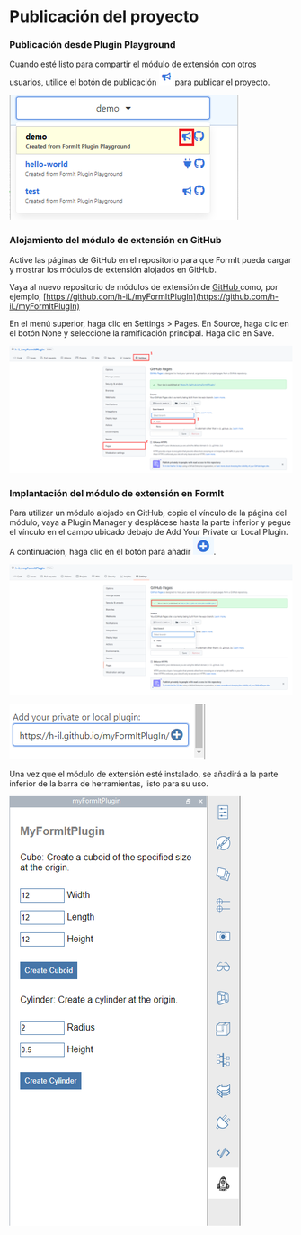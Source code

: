 # Publicación del proyecto

### Publicación desde Plugin Playground

Cuando esté listo para compartir el módulo de extensión con otros usuarios, utilice el botón de publicación ![](<../../../.gitbook/assets/image (66).png>) para publicar el proyecto.

![](<../../../.gitbook/assets/publish a plugin.png>)

###

### Alojamiento del módulo de extensión en GitHub

Active las páginas de GitHub en el repositorio para que FormIt pueda cargar y mostrar los módulos de extensión alojados en GitHub.

Vaya al nuevo repositorio de módulos de extensión de [GitHub ](https://github.com)como, por ejemplo, [https://github.com/h-iL/myFormItPlugIn](https://github.com/h-iL/myFormItPlugIn)

En el menú superior, haga clic en Settings > Pages. En Source, haga clic en el botón None y seleccione la ramificación principal. Haga clic en Save.

![](<../../../.gitbook/assets/image (30).png>)

### Implantación del módulo de extensión en FormIt

Para utilizar un módulo alojado en GitHub, copie el vínculo de la página del módulo, vaya a Plugin Manager y desplácese hasta la parte inferior y pegue el vínculo en el campo ubicado debajo de Add Your Private or Local Plugin. A continuación, haga clic en el botón para añadir ![](<../../../.gitbook/assets/image (58).png>).

![](<../../../.gitbook/assets/image (80).png>)

![](<../../../.gitbook/assets/image (85).png>)

Una vez que el módulo de extensión esté instalado, se añadirá a la parte inferior de la barra de herramientas, listo para su uso.

![](<../../../.gitbook/assets/image (38).png>)
